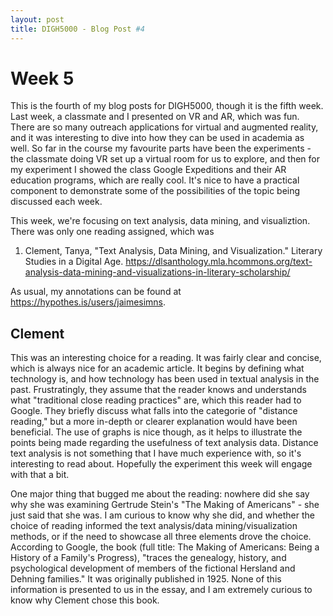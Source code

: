 ```yaml
---
layout: post
title: DIGH5000 - Blog Post #4
---
```

# Week 5 #
This is the fourth of my blog posts for DIGH5000, though it is the fifth week. Last week, a classmate and I presented on VR and AR, which was fun. There are so many outreach applications for virtual and augmented reality, and it was interesting to dive into how they can be used in academia as well. So far in the course my favourite parts have been the experiments - the classmate doing VR set up a virtual room for us to explore, and then for my experiment I showed the class Google Expeditions and their AR education programs, which are really cool. It's nice to have a practical component to demonstrate some of the possibilities of the topic being discussed each week.

This week, we're focusing on text analysis, data mining, and visualiztion. There was only one reading assigned, which was 

1. Clement, Tanya, "Text Analysis, Data Mining, and Visualization." Literary Studies in a Digital Age. https://dlsanthology.mla.hcommons.org/text-analysis-data-mining-and-visualizations-in-literary-scholarship/

As usual, my annotations can be found at https://hypothes.is/users/jaimesimns.

## Clement ##
This was an interesting choice for a reading. It was fairly clear and concise, which is always nice for an academic article. It begins by defining what technology is, and how technology has been used in textual analysis in the past. Frustratingly, they assume that the reader knows and understands what "traditional close reading practices" are, which this reader had to Google. They briefly discuss what falls into the categorie of "distance reading," but a more in-depth or clearer explanation would have been beneficial. The use of graphs is nice though, as it helps to illustrate the points being made regarding the usefulness of text analysis data. Distance text analysis is not something that I have much experience with, so it's interesting to read about. Hopefully the experiment this week will engage with that a bit.

One major thing that bugged me about the reading: nowhere did she say why she was examining Gertrude Stein's "The Making of Americans" - she just said that she was. I am curious to know why she did, and whether the choice of reading informed the text analysis/data mining/visualization methods, or if the need to showcase all three elements drove the choice. According to Google, the book (full title: The Making of Americans: Being a History of a Family's Progress), "traces the genealogy, history, and psychological development of members of the fictional Hersland and Dehning families." It was originally published in 1925. None of this information is presented to us in the essay, and I am extremely curious to know why Clement chose this book.


